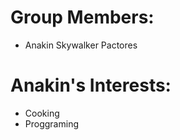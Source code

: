 <h1>Group Members: </h1>
<ul>
  <li>Anakin Skywalker Pactores</li>
</ul>

<h1>Anakin's Interests: </h1>
<ul>
  <li>Cooking</li>
  <li>Proggraming</li>
</ul>

